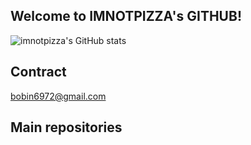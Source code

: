 ## Welcome to IMNOTPIZZA's GITHUB!

![imnotpizza's GitHub stats](https://github-readme-stats.vercel.app/api?username=imnotpizza&show_icons=true&theme=dark)

## Contract
bobin6972@gmail.com

## Main repositories
